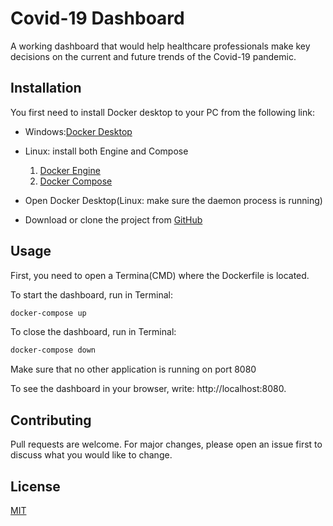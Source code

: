 # Covid-19 Dashboard

A working dashboard that would help healthcare professionals make key decisions on the current and future trends of the Covid-19 pandemic. 

## Installation

You first need to install Docker desktop to your PC from the following link: 

- Windows:[Docker Desktop](https://www.docker.com/products/docker-desktop)

- Linux: install both Engine and Compose
     1. [Docker Engine](https://docs.docker.com/engine/install/)
     2. [Docker Compose](https://docs.docker.com/compose/install/#install-compose-on-linux-systems)

- Open Docker Desktop(Linux: make sure the daemon process is running)
- Download or clone the project from [GitHub](https://github.com/angeltemelko/bi_dashboard) 
## Usage

First, you need to open a Termina(CMD) where the Dockerfile is located.

To start the dashboard, run in Terminal:
```bash
docker-compose up
```
To close the dashboard, run in Terminal:

```bash
docker-compose down
```

Make sure that no other application is running on port 8080

To see the dashboard in your browser, write: http://localhost:8080.

## Contributing
Pull requests are welcome. For major changes, please open an issue first to discuss what you would like to change.

## License
[MIT](https://choosealicense.com/licenses/mit/)